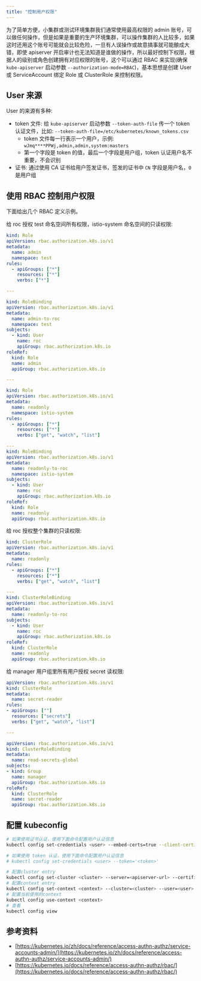 ```yaml
---
title: "控制用户权限"
---
```


为了简单方便，小集群或测试环境集群我们通常使用最高权限的 admin 账号，可以做任何操作，但是如果是重要的生产环境集群，可以操作集群的人比较多，如果这时还用这个账号可能就会比较危险，一旦有人误操作或故意搞事就可能酿成大错，即使 apiserver 开启审计也无法知道是谁做的操作，所以最好控制下权限，根据人的级别或角色创建拥有对应权限的账号，这个可以通过 RBAC 来实现\(确保 `kube-apiserver` 启动参数 `--authorization-mode=RBAC`\)，基本思想是创建 User 或 ServiceAccount 绑定 Role 或 ClusterRole 来控制权限。

## User 来源

User 的来源有多种:

* token 文件: 给 `kube-apiserver` 启动参数 `--token-auth-file` 传一个 token 认证文件，比如: `--token-auth-file=/etc/kubernetes/known_tokens.csv`
  * token 文件每一行表示一个用户，示例: `wJmq****PPWj,admin,admin,system:masters`
  * 第一个字段是 token 的值，最后一个字段是用户组，token 认证用户名不重要，不会识别
* 证书: 通过使用 CA 证书给用户签发证书，签发的证书中 `CN` 字段是用户名，`O` 是用户组

## 使用 RBAC 控制用户权限 <a id="rbac"></a>

下面给出几个 RBAC 定义示例。

给 roc 授权 test 命名空间所有权限，istio-system 命名空间的只读权限:

```yaml
kind: Role
apiVersion: rbac.authorization.k8s.io/v1
metadata:
  name: admin
  namespace: test
rules:
  - apiGroups: ["*"]
    resources: ["*"]
    verbs: ["*"]

---

kind: RoleBinding
apiVersion: rbac.authorization.k8s.io/v1
metadata:
  name: admin-to-roc
  namespace: test
subjects:
  - kind: User
    name: roc
    apiGroup: rbac.authorization.k8s.io
roleRef:
  kind: Role
  name: admin
  apiGroup: rbac.authorization.k8s.io

---

kind: Role
apiVersion: rbac.authorization.k8s.io/v1
metadata:
  name: readonly
  namespace: istio-system
rules:
  - apiGroups: ["*"]
    resources: ["*"]
    verbs: ["get", "watch", "list"]

---
kind: RoleBinding
apiVersion: rbac.authorization.k8s.io/v1
metadata:
  name: readonly-to-roc
  namespace: istio-system
subjects:
  - kind: User
    name: roc
    apiGroup: rbac.authorization.k8s.io
roleRef:
  kind: Role
  name: readonly
  apiGroup: rbac.authorization.k8s.io
```

给 roc 授权整个集群的只读权限:

```yaml
kind: ClusterRole
apiVersion: rbac.authorization.k8s.io/v1
metadata:
  name: readonly
rules:
  - apiGroups: ["*"]
    resources: ["*"]
    verbs: ["get", "watch", "list"]

---
kind: ClusterRoleBinding
apiVersion: rbac.authorization.k8s.io/v1
metadata:
  name: readonly-to-roc
subjects:
  - kind: User
    name: roc
    apiGroup: rbac.authorization.k8s.io
roleRef:
  kind: ClusterRole
  name: readonly
  apiGroup: rbac.authorization.k8s.io
```

给 manager 用户组里所有用户授权 secret 读权限:

``` yaml
apiVersion: rbac.authorization.k8s.io/v1
kind: ClusterRole
metadata:
  name: secret-reader
rules:
- apiGroups: [""]
  resources: ["secrets"]
  verbs: ["get", "watch", "list"]

---

apiVersion: rbac.authorization.k8s.io/v1
kind: ClusterRoleBinding
metadata:
  name: read-secrets-global
subjects:
- kind: Group
  name: manager
  apiGroup: rbac.authorization.k8s.io
roleRef:
  kind: ClusterRole
  name: secret-reader
  apiGroup: rbac.authorization.k8s.io
```

## 配置 kubeconfig

```bash
# 如果使用证书认证，使用下面命令配置用户认证信息
kubectl config set-credentials <user> --embed-certs=true --client-certificate=<client-cert-file> --client-key=<client-key-file>

# 如果使用 token 认证，使用下面命令配置用户认证信息
# kubectl config set-credentials <user> --token='<token>'

# 配置cluster entry
kubectl config set-cluster <cluster> --server=<apiserver-url> --certificate-authority=<ca-cert-file>
# 配置context entry
kubectl config set-context <context> --cluster=<cluster> --user=<user>
# 配置当前使用的context
kubectl config use-context <context>
# 查看
kubectl config view
```

## 参考资料

* [https://kubernetes.io/zh/docs/reference/access-authn-authz/service-accounts-admin/](https://kubernetes.io/zh/docs/reference/access-authn-authz/service-accounts-admin/)
* [https://kubernetes.io/docs/reference/access-authn-authz/rbac/](https://kubernetes.io/docs/reference/access-authn-authz/rbac/)
